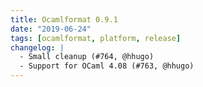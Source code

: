 ```yaml
---
title: Ocamlformat 0.9.1
date: "2019-06-24"
tags: [ocamlformat, platform, release]
changelog: |
  - Small cleanup (#764, @hhugo)
  - Support for OCaml 4.08 (#763, @hhugo)
---
```


